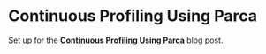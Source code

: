 # Continuous Profiling Using Parca

Set up for the
[**Continuous Profiling Using Parca**](https://ricoberger.de/blog/posts/continuous-profiling-using-parca/)
blog post.
